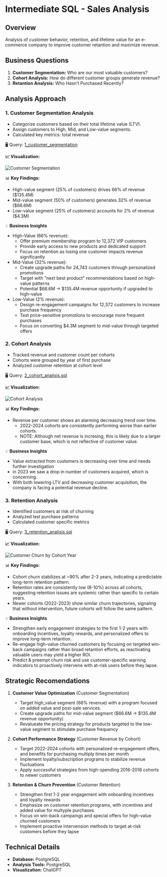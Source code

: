  # Intermediate SQL - Sales Analysis

 ## Overview
 Analysis of customer behavior, retention, and lifetime value for an e-commerce company to improve customer retantion and maximize revenue.

 ## Business Questions
1. **Customer Segmentation:** Who are our most valuable customers?
2. **Cohort Analysis:** How do different customer groups generate revenue?
3. **Retantion Analysis:** Who Hasn’t Purchased Recently?

 ## Analysis Approach

 ### 1. Customer Segmentation Analysis
 - Categorize customers based on their total lifetime value (LTV).
 - Assign customers to High, Mid, and Low-value segments.
 - Calculated key metrics: total revenue

 🖥️ Query: [1_customer_segmentation](/Scripts/1_customer_segmentation.sql)

 **📈 Visualization:**

 ![Customer Segmentation](/Scripts/images/customer_segementation.png)

 📊 **Key Findings:**
 - High-value segment (25% of customers) drives 66% of revenue ($135.4M)
 - Mid-value segment (50% of customers) generates 32% of revenue ($66.6M)
 - Low-value segment (25% of customers) accounts for 2% of revenue ($4.3M)

 💡 **Business Insights**
 - High-Value (66% revenue):
    - Offer premium membership program to 12,372 VIP customers
    - Provide early access to new products and dedicated support
    - Focus on retention as losing one customer impacts revenue significantly
 - Mid-Value (32% revenue):
    - Create upgrade paths for 24,743 customers through personalized promotions
    - Target with "next best product" recommendations based on high-value patterns
    - Potential $66.6M → $135.4M revenue opportunity if upgraded to high-value
- Low-Value (2% revenue):
    - Design re-engagement campaigns for 12,372 customers to increase purchase frequency
    - Test price-sensitive promotions to encourage more frequent purchases
    - Focus on converting $4.3M segment to mid-value through targeted offers
 
### 2. Cohort Analysis
 - Tracked revenue and customer count per cohorts 
 - Cohorts were grouped by year of first purchase
 - Analyzed customer retention at cohort level

 🖥️ Query: [2_cohort_analisis.sql](/Scripts/2_cohort_analysis.sql)

 **📈 Visualization:**

 ![Cohort Analysis](/Scripts/images/2_cohort_analysis.png)

 📊 **Key Findings:**
 - Revenue per customer shows an alarming decreasing trend over time.
    - 2022-2024 cohorts are consistently performing worse than earlier cohorts.
    - NOTE: Although net revenue is incresing, this is likely due to a larger customer base, which is not reflective of customer value.

 💡 **Business Insights**
 - Value extracted from customers is decreasing over time and needs further investigation
 - in 2023 we saw a drop in number of customers acquired, which is concerning.
 - With both lowering LTV and decreasing customer acquisition, the company is facing a potential revenue decline.

### 3. Retention Analysis
 - Identified customers at risk of churning 
 - Analyzed last purchase patterns
 - Calculated customer specific metrics

 🖥️ Query: [3_retention_analisis.sql](/Scripts/3_retention_analysis.sql)

 **📈 Visualization:**

 ![Customer Churn by Cohort Year](/Scripts/images/customer_churn_cohort_year.png)

 📊 **Key Findings:**
 - Cohort churn stabilizes at ~90% after 2-3 years, indicating a predictable long-term retention pattern.
 - Retention rates are consistently low (8-10%) across all cohorts, suggesting retention issues are systemic rather than specific to certain years.
 - Newer cohorts (2022-2023) show similar churn trajectories, signaling that without intervention, future cohorts will follow the same pattern.

 💡 **Business Insights**
 - Strengthen early engagement strategies to the first 1-2 years with onboarding incentives, loyalty rewards, and personalized offers to improve long-term retantion.
 - Re-engage high-value churned customers by focusing on targeted win-back campaigns rather than broad retantion efforts, as reactivating valuable users may yield a higher ROI.
 - Predict & preempt churn risk and use customer-specific warning indicators to proactively intervene with at-risk users before they lapse.

 ## Strategic Recomendations
 1. **Customer Value Optimization** (Customer Segmentation)
      - Target high_value segment (66% revenue) with a program focused on added value and post-sale services.
      -  Create upgrade paths for mid-value segment ($66.6M → $135.4M revenue opportunity)
      - Revalueate the pricing strategy for products targeted to the low-value segment to stimulate purchase frequency

 2. **Cohort Performance Strategy** (Customer Revenue by Cohort)    
      - Target 2022-2024 cohorts with personalized re-engagement offers, and benefits for purchasing multiply times per month
      - Implement loyalty/subscription programs to stabilize revenue fluctuations
      - Apply successful strategies from high-spending 2016-2018 cohorts to newer customers

3. **Retention & Churn Prevention** (Customer Retention)
      - Strengthen first 1-2 year engagement with onboarding incentives and loyalty rewards
      - Emphasize on customer retention programs, with incentives and added value for multyple purchases
      - Focus on win-back campaings and special offers for high-value churned customers
      - Implement proactive intervension methods to target at-risk customers before they lapse

 ## Technical Details
 - **Database:** PostgreSQL
 - **Analysis Tools:** PostgreSQL
 - **Visualization:** ChatGPT
